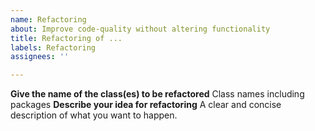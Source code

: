 ```yaml
---
name: Refactoring
about: Improve code-quality without altering functionality
title: Refactoring of ...
labels: Refactoring
assignees: ''

---
```


**Give the name of the class(es) to be refactored**
Class names including packages
**Describe your idea for refactoring**
A clear and concise description of what you want to happen.
